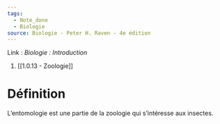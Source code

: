 ```yaml
---
tags:
  - Note_done
  - Biologie
source: Biologie - Peter H. Raven - 4e édition
---
```


Link :
_Biologie : Introduction_
1. [[1.0.13 - Zoologie]]

# Définition
L’entomologie est une partie de la zoologie qui s’intéresse aux insectes. 